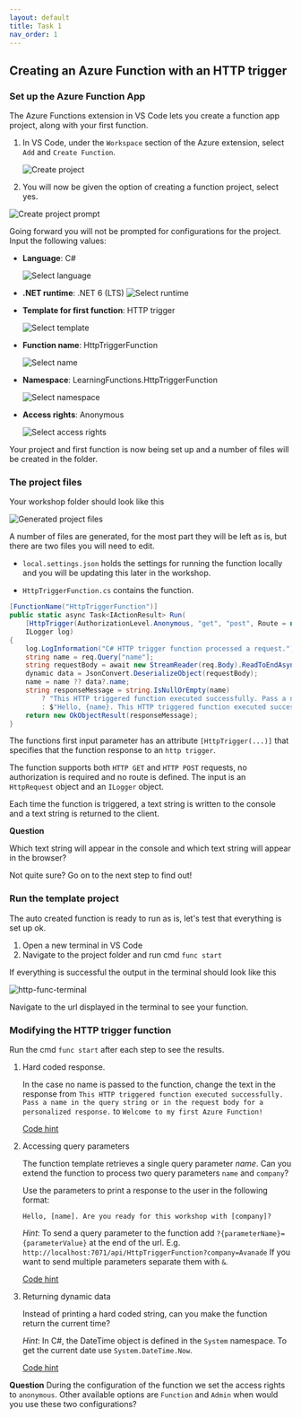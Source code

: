 ```yaml
---
layout: default
title: Task 1
nav_order: 1
---
```


## Creating an Azure Function with an HTTP trigger

### Set up the Azure Function App
The Azure Functions extension in VS Code lets you create a function app project, along with your first function.

1. In VS Code, under the `Workspace` section of the Azure extension, select `Add` and `Create Function`.

    ![Create project](images/add-in-azure-extension.png)


2. You will now be given the option of creating a function project, select yes. 

![Create project prompt](images/create-project-prompt.png)

Going forward you will not be prompted for configurations for the project. Input the following values:

- **Language**: C#

    ![Select language](images/select-language.png)

- **.NET runtime**: .NET 6 (LTS)
    ![Select runtime](images/select-runtime.png)

- **Template for first function**: HTTP trigger

    ![Select template](images/select-template.png)

- **Function name**: HttpTriggerFunction

    ![Select name](images/select-name.png)

- **Namespace**: LearningFunctions.HttpTriggerFunction

    ![Select namespace](images/select-namespace.png)

- **Access rights**: Anonymous

   ![Select access rights](images/select-accessrights.png)

Your project and first function is now being set up and a number of files will be created in the folder. 


### The project files

Your workshop folder should look like this

![Generated project files](images/project-files.png)

A number of files are generated, for the most part they will be left as is, but there are two files you will need to edit. 

- `local.settings.json` holds the settings for running the function locally and you will be updating this later in the workshop. 

- `HttpTriggerFunction.cs` contains the function.

```cs
[FunctionName("HttpTriggerFunction")]
public static async Task<IActionResult> Run(
    [HttpTrigger(AuthorizationLevel.Anonymous, "get", "post", Route = null)] HttpRequest req,
    ILogger log)
{
    log.LogInformation("C# HTTP trigger function processed a request.");
    string name = req.Query["name"];
    string requestBody = await new StreamReader(req.Body).ReadToEndAsync();
    dynamic data = JsonConvert.DeserializeObject(requestBody);
    name = name ?? data?.name;
    string responseMessage = string.IsNullOrEmpty(name)
        ? "This HTTP triggered function executed successfully. Pass a name in the query string or in the request body for a personalized response."
        : $"Hello, {name}. This HTTP triggered function executed successfully.";
    return new OkObjectResult(responseMessage);
}
```

The functions first input parameter has an attribute `[HttpTrigger(...)]` that specifies that the function response to an `http trigger`.

The function supports both `HTTP GET` and `HTTP POST` requests, no authorization is required and no route is defined. 
The input is an `HttpRequest` object and an `ILogger` object.

Each time the function is triggered, a text string is written to the console and a text string is returned to the client.

**Question**

Which text string will appear in the console and which text string will appear in the browser? 

Not quite sure? Go on to the next step to find out!


### Run the template project
The auto created function is ready to run as is, let's test that everything is set up ok. 

1. Open a new terminal in VS Code 
2. Navigate to the project folder and run cmd `func start`

If everything is successful the output in the terminal should look like this

   ![http-func-terminal](images/http-func-terminal.png)

Navigate to the url displayed in the terminal to see your function.


### Modifying the HTTP trigger function

Run the cmd `func start` after each step to see the results.

1. Hard coded response.

    In the case no name is passed to the function, change the text in the response from 
    `This HTTP triggered function executed successfully. Pass a name in the query string or in the request body for a personalized response.` 
    to `Welcome to my first Azure Function!`

    [Code hint](https://github.com/acn-sbuad/avanade-workshop/tree/main/hints/HttpTriggerFunction/ModifyHttpTrigger/hardcodedResponse)

2. Accessing query parameters

    The function template retrieves a single query parameter _name_. 
    Can you extend the function to process two query parameters `name` and `company`? 
    
    Use the parameters to print a response to the user in the following format:
    
    `Hello, [name]. Are you ready for this workshop with [company]?`

    _Hint_: To send a query parameter to the function add `?{parameterName}={parameterValue}` at the end of the url. E.g. `http://localhost:7071/api/HttpTriggerFunction?company=Avanade` If you want to send multiple parameters separate them with `&`.

    [Code hint](https://github.com/acn-sbuad/avanade-workshop/tree/main/hints/HttpTriggerFunction/ModifyHttpTrigger/accessQueryParam)    

3. Returning dynamic data

    Instead of printing a hard coded string, can you make the function return the current time? 

    _Hint_: In C#, the DateTime object is defined in the `System` namespace. To get the current date use `System.DateTime.Now`.

    [Code hint](https://github.com/acn-sbuad/avanade-workshop/tree/main/hints/HttpTriggerFunction/ModifyHttpTrigger/dynamicResponse)    


**Question**
During the configuration of the function we set the access rights to `anonymous`.
Other available options are `Function` and `Admin` when would you use these two configurations? 